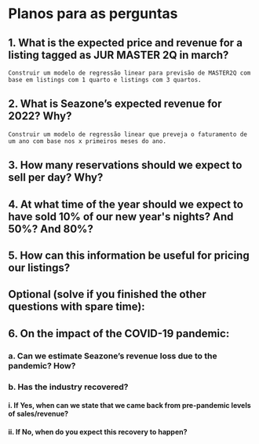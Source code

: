 # Planos para as perguntas
## 1.	What is the expected price and revenue for a listing tagged as JUR MASTER 2Q in march?
    Construir um modelo de regressão linear para previsão de MASTER2Q com base em listings com 1 quarto e listings com 3 quartos.

## 2.	What is Seazone’s expected revenue for 2022? Why?
    Construir um modelo de regressão linear que preveja o faturamento de um ano com base nos x primeiros meses do ano.

## 3.	How many reservations should we expect to sell per day? Why?

## 4.	At what time of the year should we expect to have sold 10% of our new year's nights? And 50%? And 80%?

## 5.	How can this information be useful for pricing our listings?


## Optional (solve if you finished the other questions with spare time):
## 6.	On the impact of the COVID-19 pandemic:
### a.	Can we estimate Seazone’s revenue loss due to the pandemic? How?
### b.	Has the industry recovered?
#### i.	If Yes, when can we state that we came back from pre-pandemic levels of sales/revenue?
#### ii.	If No, when do you expect this recovery to happen?
